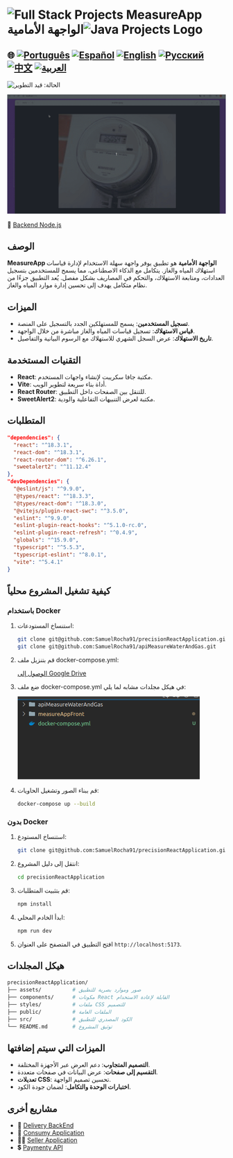 # <img src="https://encrypted-tbn0.gstatic.com/images?q=tbn:ANd9GcTchGHKMA3VyA1ySh2ITWb0CIm_cnhF1cGvlQ&s" alt="Full Stack Projects" width="52" height="40" /> MeasureApp الواجهة الأمامية<img src="https://encrypted-tbn0.gstatic.com/images?q=tbn:ANd9GcTchGHKMA3VyA1ySh2ITWb0CIm_cnhF1cGvlQ&s" alt="Java Projects Logo" width="52" height="40" />  

## 🌐 [![Português](https://img.shields.io/badge/Português-green)](https://github.com/SamuelRocha91/precisionReactApplication/blob/main/README.md) [![Español](https://img.shields.io/badge/Español-yellow)](https://github.com/SamuelRocha91/precisionReactApplication/blob/main/README_es.md) [![English](https://img.shields.io/badge/English-blue)](https://github.com/SamuelRocha91/precisionReactApplication/blob/main/README_en.md) [![Русский](https://img.shields.io/badge/Русский-lightgrey)](https://github.com/SamuelRocha91/precisionReactApplication/blob/main/README_ru.md) [![中文](https://img.shields.io/badge/中文-red)](https://github.com/SamuelRocha91/precisionReactApplication/blob/main/README_ch.md) [![العربية](https://img.shields.io/badge/العربية-orange)](https://github.com/SamuelRocha91/precisionReactApplication/blob/main/README_ar.md)

![الحالة: قيد التطوير](https://img.shields.io/badge/status-%D9%82%D9%8A%D8%AF%20%D8%A7%D9%84%D8%AA%D8%B7%D9%88%D9%8A%D8%B1-yellow)

![عرض التطبيق](./gifs/apiMeasure.gif)

🤖 [Backend Node.js](https://github.com/SamuelRocha91/apiMeasureWaterAndGas/blob/main/README_ar.md)

## الوصف

**MeasureApp الواجهة الأمامية** هو تطبيق يوفر واجهة سهلة الاستخدام لإدارة قياسات استهلاك المياه والغاز. يتكامل مع الذكاء الاصطناعي، مما يسمح للمستخدمين بتسجيل العدادات، ومتابعة الاستهلاك، والتحكم في المصاريف بشكل مفصل. يُعد التطبيق جزءًا من نظام متكامل يهدف إلى تحسين إدارة موارد المياه والغاز.

## الميزات

- **تسجيل المستخدمين**: يسمح للمستهلكين الجدد بالتسجيل على المنصة.
- **قياس الاستهلاك**: تسجيل قياسات المياه والغاز مباشرة من خلال الواجهة.
- **تاريخ الاستهلاك**: عرض السجل الشهري للاستهلاك مع الرسوم البيانية والتفاصيل.

## التقنيات المستخدمة

- **React**: مكتبة جافا سكريبت لإنشاء واجهات المستخدم.
- **Vite**: أداة بناء سريعة لتطوير الويب.
- **React Router**: للتنقل بين الصفحات داخل التطبيق.
- **SweetAlert2**: مكتبة لعرض التنبيهات التفاعلية والودية.

## المتطلبات

```json
"dependencies": {
  "react": "^18.3.1",
  "react-dom": "^18.3.1",
  "react-router-dom": "^6.26.1",
  "sweetalert2": "^11.12.4"
},
"devDependencies": {
  "@eslint/js": "^9.9.0",
  "@types/react": "^18.3.3",
  "@types/react-dom": "^18.3.0",
  "@vitejs/plugin-react-swc": "^3.5.0",
  "eslint": "^9.9.0",
  "eslint-plugin-react-hooks": "^5.1.0-rc.0",
  "eslint-plugin-react-refresh": "^0.4.9",
  "globals": "^15.9.0",
  "typescript": "^5.5.3",
  "typescript-eslint": "^8.0.1",
  "vite": "^5.4.1"
}
```

## كيفية تشغيل المشروع محلياً

### باستخدام Docker

1. استنساخ المستودعات:

   ```bash
   git clone git@github.com:SamuelRocha91/precisionReactApplication.git
   git clone git@github.com:SamuelRocha91/apiMeasureWaterAndGas.git
   ```

2. قم بتنزيل ملف docker-compose.yml:

   [الوصول إلى Google Drive](https://drive.google.com/file/d/1kzs-DJGCvYImBQAqr1GI-zwoNha_b8tA/view?usp=sharing)

3. ضع ملف docker-compose.yml في هيكل مجلدات مشابه لما يلي:

   ![هيكل المجلدات](./public/pastasDocker.png)

4. قم ببناء الصور وتشغيل الحاويات:

   ```bash
   docker-compose up --build
   ```

### بدون Docker

1. استنساخ المستودع:

   ```bash
   git clone git@github.com:SamuelRocha91/precisionReactApplication.git
   ```

2. انتقل إلى دليل المشروع:

   ```bash
   cd precisionReactApplication
   ```

3. قم بتثبيت المتطلبات:

   ```bash
   npm install
   ```

4. ابدأ الخادم المحلي:

   ```bash
   npm run dev
   ```

5. افتح التطبيق في المتصفح على العنوان `http://localhost:5173`.

## هيكل المجلدات

```bash
precisionReactApplication/
├── assets/          # صور وموارد بصرية للتطبيق
├── components/      # مكونات React القابلة لإعادة الاستخدام
├── styles/          # ملفات CSS للتصميم
├── public/          # الملفات العامة
├── src/             # الكود المصدري للتطبيق
└── README.md        # توثيق المشروع
```

## الميزات التي سيتم إضافتها

- **التصميم المتجاوب**: دعم العرض عبر الأجهزة المختلفة.
- **التقسيم إلى صفحات**: عرض البيانات في صفحات متعددة.
- **تعديلات CSS**: تحسين تصميم الواجهة.
- **اختبارات الوحدة والتكامل**: لضمان جودة الكود.


## مشاريع أخرى

- 💎 [Delivery BackEnd](https://github.com/SamuelRocha91/delivery_back/blob/main/README_ar.md) 
- 🛒 [Consumy Application](https://github.com/SamuelRocha91/consumy/blob/main/README_ar.md) 
- 👨‍💼 [Seller Application](https://github.com/SamuelRocha91/seller_application/blob/main/README_ar.md) 
- 💲 [Paymenty API](https://github.com/SamuelRocha91/paymenty) 
